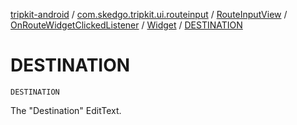 [tripkit-android](../../../../index.md) / [com.skedgo.tripkit.ui.routeinput](../../../index.md) / [RouteInputView](../../index.md) / [OnRouteWidgetClickedListener](../index.md) / [Widget](index.md) / [DESTINATION](./-d-e-s-t-i-n-a-t-i-o-n.md)

# DESTINATION

`DESTINATION`

The "Destination" EditText.

